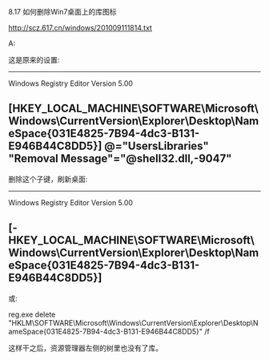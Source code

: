 8.17 如何删除Win7桌面上的库图标

http://scz.617.cn/windows/201009111814.txt

A:

这是原来的设置:

--------------------------------------------------------------------------
Windows Registry Editor Version 5.00

[HKEY_LOCAL_MACHINE\SOFTWARE\Microsoft\Windows\CurrentVersion\Explorer\Desktop\NameSpace\{031E4825-7B94-4dc3-B131-E946B44C8DD5}]
@="UsersLibraries"
"Removal Message"="@shell32.dll,-9047"
--------------------------------------------------------------------------

删除这个子键，刷新桌面:

--------------------------------------------------------------------------
Windows Registry Editor Version 5.00

[-HKEY_LOCAL_MACHINE\SOFTWARE\Microsoft\Windows\CurrentVersion\Explorer\Desktop\NameSpace\{031E4825-7B94-4dc3-B131-E946B44C8DD5}]
--------------------------------------------------------------------------

或:

reg.exe delete "HKLM\SOFTWARE\Microsoft\Windows\CurrentVersion\Explorer\Desktop\NameSpace\{031E4825-7B94-4dc3-B131-E946B44C8DD5}" /f

这样干之后，资源管理器左侧的树里也没有了库。
